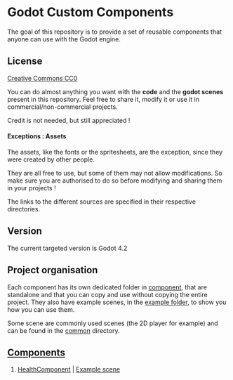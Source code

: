 # Godot Custom Components

The goal of this repository is to provide a set of reusable components that anyone can use with the Godot engine.



## License 

[Creative Commons CC0](https://creativecommons.org/publicdomain/zero/1.0/)

You can do almost anything you want with the **code** and the **godot scenes** present in this repository.
Feel free to share it, modify it or use it in commercial/non-commercial projects.

Credit is not needed, but still appreciated !

#### Exceptions : Assets

The assets, like the fonts or the spritesheets, are the exception, since they were created by other people.

They are all free to use, but some of them may not allow modifications.
So make sure you are authorised to do so before modifying and sharing them in your projects !

The links to the different sources are specified in their respective directories.


## Version

The current targeted version is Godot 4.2


## Project organisation

Each component has its own dedicated folder in [component](components/), that are standalone and that you can copy and use without copying the entire project.
They also have example scenes, in the [example folder](example/), to show you how you can use them.

Some scene are commonly used scenes (the 2D player for example) and can be found in the [common](common/) directory.


## [Components](components/)


1. [HealthComponent](components/01_health_component)  |  [Example scene](examples/01_health_component)